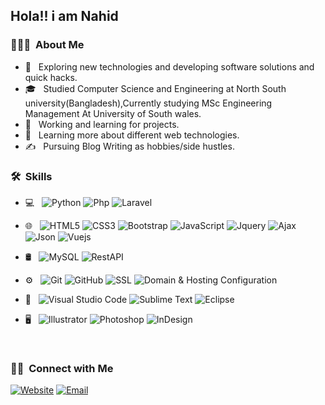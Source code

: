 

<h2>Hola!! i am Nahid</h2>

<h3> 👨🏻‍💻 &nbsp;About Me </h3>

- 🤔 &nbsp; Exploring new technologies and developing software solutions and quick hacks.
- 🎓 &nbsp; Studied Computer Science and Engineering at North South university(Bangladesh),Currently studying MSc Engineering Management At University of South wales.
- 💼 &nbsp; Working and learning for projects.
- 🌱 &nbsp; Learning more about different web technologies.
- ✍️ &nbsp; Pursuing Blog Writing as hobbies/side hustles.

<h3> 🛠 &nbsp;Skills</h3>

- 💻 &nbsp;
  ![Python](https://img.shields.io/badge/-Python-333333?style=flat&logo=python)
  ![Php](https://img.shields.io/badge/-Php-333333?style=flat&logo=Php&logoColor=007396)
  ![Laravel](https://img.shields.io/badge/-Laravel-333333?style=flat&logo=laravel)
 
- 🌐 &nbsp;
  ![HTML5](https://img.shields.io/badge/-HTML5-333333?style=flat&logo=HTML5)
  ![CSS3](https://img.shields.io/badge/-CSS3-333333?style=flat&logo=CSS3&logoColor=1572B6)
  ![Bootstrap](https://img.shields.io/badge/-Bootstrap-333333?style=flat&logo=bootstrap&logoColor=563D7C)
  ![JavaScript](https://img.shields.io/badge/-JavaScript-333333?style=flat&logo=javascript)
  ![Jquery](https://img.shields.io/badge/-Jquery-333333?style=flat&logo=Jquery)
  ![Ajax](https://img.shields.io/badge/-Ajax-333333?style=flat&logo=Ajax)
  ![Json](https://img.shields.io/badge/-Json-333333?style=flat&logo=Json)
  ![Vuejs](https://img.shields.io/badge/-VueJs-333333?style=flat&logo=Vue)
- 🛢 &nbsp;
  ![MySQL](https://img.shields.io/badge/-MySQL-333333?style=flat&logo=mysql)
  ![RestAPI](https://img.shields.io/badge/-RestAPI-333333?style=flat&logo=RestAPI)
  
- ⚙️ &nbsp;
  ![Git](https://img.shields.io/badge/-Git-333333?style=flat&logo=git)
  ![GitHub](https://img.shields.io/badge/-GitHub-333333?style=flat&logo=github)
  ![SSL](https://img.shields.io/badge/-SSL-333333?style=flat&logo=SSL)
  ![Domain & Hosting Configuration](https://img.shields.io/badge/-DomainHostingConfiguration-333333?style=flat&logo=)
  
- 🔧 &nbsp;
  ![Visual Studio Code](https://img.shields.io/badge/-Visual%20Studio%20Code-333333?style=flat&logo=visual-studio-code&logoColor=007ACC)
  ![Sublime Text](https://img.shields.io/badge/-SublimeText-333333?style=flat&logo=SublimeText)
  ![Eclipse](https://img.shields.io/badge/-Eclipse-333333?style=flat&logo=eclipse-ide&logoColor=2C2255)
- 🖥 &nbsp;
  ![Illustrator](https://img.shields.io/badge/-Illustrator-333333?style=flat&logo=adobe-illustrator)
  ![Photoshop](https://img.shields.io/badge/-Photoshop-333333?style=flat&logo=adobe-photoshop)
  ![InDesign](https://img.shields.io/badge/-InDesign-333333?style=flat&logo=adobe-indesign)


<br/>

<h3> 🤝🏻 &nbsp;Connect with Me </h3>

<p align="left">
<a href="https://www.nahidlasker.com/"><img alt="Website" src="https://img.shields.io/badge/Website-www.nahidlasker.com-blue?style=flat-square&logo=google-chrome"></a>
<a href="mailto:nahid.lasker@northsouth.edu"><img alt="Email" src="https://img.shields.io/badge/Email-nahid.lasker@northsouth.edu-blue?style=flat-square&logo=gmail"></a>
</p>


